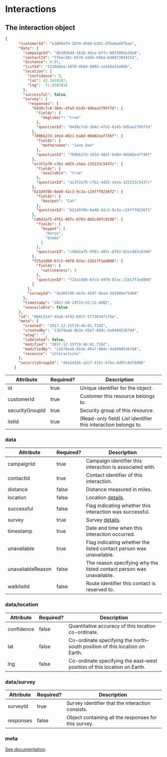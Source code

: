 # Interactions

## The interaction object

```json
{
      "customerId": "e3899af9-2b74-45dd-b2b1-d7be8ad47bae",
      "data": {
        "campaignId": "8b385b44-1618-4dce-bffc-8075002e29a0",
        "contactId": "7fbec30c-b576-42bb-b5ba-646972844253",
        "distance": 9.97,
        "listId": "2210d9ea-1870-4b8d-8803-ce426e33a96b",
        "location": {
          "confidence": 0,
          "lat": 42.3659207,
          "lng": -71.0587026
        },
        "successful": false,
        "survey": {
          "responses": {
            "6430c7c8-364c-4fa5-b145-9dbaa2795f7d": {
              "fields": {
                "dogliker": "true"
              },
              "questionId": "6430c7c8-364c-4fa5-b145-9dbaa2795f7d"
            },
            "789bb27d-101d-4021-ba8d-06b02eaf736f": {
              "fields": {
                "mothername": "Jane Doe"
              },
              "questionId": "789bb27d-101d-4021-ba8d-06b02eaf736f"
            },
            "ac3f2a70-c7b1-4d25-a5ea-135233c5437c": {
              "fields": {
                "available": "true"
              },
              "questionId": "ac3f2a70-c7b1-4d25-a5ea-135233c5437c"
            },
            "b21d978b-0a48-42c3-9c3a-c24fff0236f2": {
              "fields": {
                "bestpet": "Cat"
              },
              "questionId": "b21d978b-0a48-42c3-9c3a-c24fff0236f2"
            },
            "cd6d2a75-df61-407c-8763-8d2c407c8196": {
              "fields": {
                "buypet": [
                  "Horse",
                  "Snake"
                ]
              },
              "questionId": "cd6d2a75-df61-407c-8763-8d2c407c8196"
            },
            "f25a1d08-67c5-4970-87ac-21b17f1ed808": {
              "fields": {
                "catlikeness": 4
              },
              "questionId": "f25a1d08-67c5-4970-87ac-21b17f1ed808"
            }
          },
          "surveyId": "3e365fdb-4e7e-4107-9ea4-2d1904ef5404"
        },
        "timestamp": "2017-08-29T15:55:12.000Z",
        "unavailable": false
      },
      "id": "0b8c5147-45ab-47d2-b91f-5773034f1f6e",
      "meta": {
        "created": "2017-12-15T19:46:01.719Z",
        "createdBy": "11b78eab-8b3e-45e7-804c-4a94045367d4",
        "etag": "",
        "isDeleted": false,
        "modified": "2017-12-15T19:46:01.719Z",
        "modifiedBy": "11b78eab-8b3e-45e7-804c-4a94045367d4",
        "resource": "interactions"
      },
      "securityGroupId": "d4a1d326-a2c7-415c-bfea-dd9fc84f8d00"
    }
```

Attribute | Required? | Description
--------- | --------- | -----------
id | true | Unique identifier for the object.
customerId | true | Customer this resource belongs to.
securityGroupId | true | Security group of this resource.
listId | true | (Read-only field) List identifier this interaction belongs to.


### data

Attribute | Required? | Description
--------- | --------- | -----------
campaignId | true | Campaign identifier this interaction is associated with.
contactId | true | Contact identifier of this interaction.
distance | false | Distance measured in miles.
location | false | Location [details](#data-location).
successful | false | Flag indicating whether this interaction was successful.
survey | true | Survey [details](#data-survey).
timestamp | true | Date and time when this interaction occurred.
unavailable | true | Flag indicating whether the listed contact person was unavailable.
unavailableReason | false | The reason specifying why the listed contact person was unavailable.
walklistId | false | Route identifier this contact is reserved to.

### data/location

Attribute | Required? | Description
--------- | --------- | -----------
confidence | false | Quantitative accuracy of this location co-ordinate.
lat | false | Co-ordinate specifying the north–south position of this location on Earth.
lng | false | Co-ordinate specifying the east–west position of this location on Earth.

### data/survey

Attribute | Required? | Description
--------- | --------- | -----------
surveyId | true | Survey identifier that the interaction consists.
responses | false | Object containing all the responses for this survey.

### meta

[See documentation](#metadata-object).